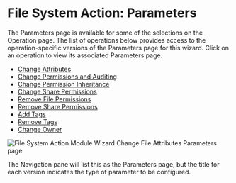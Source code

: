 # File System Action: Parameters

The Parameters page is available for some of the selections on the Operation page. The list of
operations below provides access to the operation-specific versions of the Parameters page for this
wizard. Click on an operation to view its associated Parameters page.

- [Change Attributes](/docs/accessanalyzer/11.6/admin/action/filesystem/parameters/changeattributes.md)
- [Change Permissions and Auditing](/docs/accessanalyzer/11.6/admin/action/filesystem/parameters/changepermissionsauditing.md)
- [Change Permission Inheritance](/docs/accessanalyzer/11.6/admin/action/filesystem/parameters/changepermissioninheritance.md)
- [Change Share Permissions](/docs/accessanalyzer/11.6/admin/action/filesystem/parameters/changesharepermissions.md)
- [Remove File Permissions](/docs/accessanalyzer/11.6/admin/action/filesystem/parameters/removefilepermissions.md)
- [Remove Share Permissions](/docs/accessanalyzer/11.6/admin/action/filesystem/parameters/removesharepermissions.md)
- [Add Tags](/docs/accessanalyzer/11.6/admin/action/filesystem/parameters/addtags.md)
- [Remove Tags](/docs/accessanalyzer/11.6/admin/action/filesystem/parameters/removetags.md)
- [Change Owner](/docs/accessanalyzer/11.6/admin/action/filesystem/parameters/changeowner.md)

![File System Action Module Wizard Change File Attributes Parameters page](/img/versioned_docs/accessanalyzer_11.6/accessanalyzer/admin/action/filesystem/changeattributes.webp)

The Navigation pane will list this as the Parameters page, but the title for each version indicates
the type of parameter to be configured.
